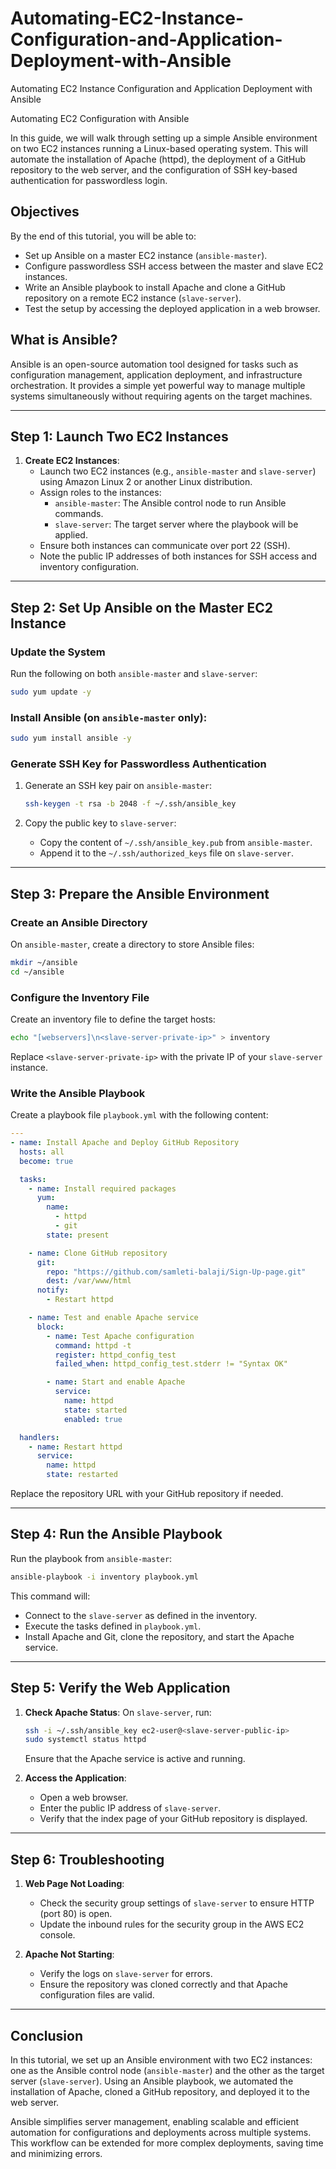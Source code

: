 # Automating-EC2-Instance-Configuration-and-Application-Deployment-with-Ansible
Automating EC2 Instance Configuration and Application Deployment with Ansible

Automating EC2 Configuration with Ansible

In this guide, we will walk through setting up a simple Ansible environment on two EC2 instances running a Linux-based operating system. This will automate the installation of Apache (httpd), the deployment of a GitHub repository to the web server, and the configuration of SSH key-based authentication for passwordless login.

## Objectives
By the end of this tutorial, you will be able to:
- Set up Ansible on a master EC2 instance (`ansible-master`).
- Configure passwordless SSH access between the master and slave EC2 instances.
- Write an Ansible playbook to install Apache and clone a GitHub repository on a remote EC2 instance (`slave-server`).
- Test the setup by accessing the deployed application in a web browser.

## What is Ansible?
Ansible is an open-source automation tool designed for tasks such as configuration management, application deployment, and infrastructure orchestration. It provides a simple yet powerful way to manage multiple systems simultaneously without requiring agents on the target machines.

---

## Step 1: Launch Two EC2 Instances

1. **Create EC2 Instances**:
   - Launch two EC2 instances (e.g., `ansible-master` and `slave-server`) using Amazon Linux 2 or another Linux distribution.
   - Assign roles to the instances:
     - `ansible-master`: The Ansible control node to run Ansible commands.
     - `slave-server`: The target server where the playbook will be applied.
   - Ensure both instances can communicate over port 22 (SSH).
   - Note the public IP addresses of both instances for SSH access and inventory configuration.

---

## Step 2: Set Up Ansible on the Master EC2 Instance

### Update the System
Run the following on both `ansible-master` and `slave-server`:
```bash
sudo yum update -y
```

### Install Ansible (on `ansible-master` only):
```bash
sudo yum install ansible -y
```

### Generate SSH Key for Passwordless Authentication
1. Generate an SSH key pair on `ansible-master`:
   ```bash
   ssh-keygen -t rsa -b 2048 -f ~/.ssh/ansible_key
   ```

2. Copy the public key to `slave-server`:
   - Copy the content of `~/.ssh/ansible_key.pub` from `ansible-master`.
   - Append it to the `~/.ssh/authorized_keys` file on `slave-server`.

---

## Step 3: Prepare the Ansible Environment

### Create an Ansible Directory
On `ansible-master`, create a directory to store Ansible files:
```bash
mkdir ~/ansible
cd ~/ansible
```

### Configure the Inventory File
Create an inventory file to define the target hosts:
```bash
echo "[webservers]\n<slave-server-private-ip>" > inventory
```
Replace `<slave-server-private-ip>` with the private IP of your `slave-server` instance.

### Write the Ansible Playbook
Create a playbook file `playbook.yml` with the following content:
```yaml
---
- name: Install Apache and Deploy GitHub Repository
  hosts: all
  become: true

  tasks:
    - name: Install required packages
      yum:
        name:
          - httpd
          - git
        state: present

    - name: Clone GitHub repository
      git:
        repo: "https://github.com/samleti-balaji/Sign-Up-page.git"
        dest: /var/www/html
      notify:
        - Restart httpd

    - name: Test and enable Apache service
      block:
        - name: Test Apache configuration
          command: httpd -t
          register: httpd_config_test
          failed_when: httpd_config_test.stderr != "Syntax OK"

        - name: Start and enable Apache
          service:
            name: httpd
            state: started
            enabled: true

  handlers:
    - name: Restart httpd
      service:
        name: httpd
        state: restarted
```
Replace the repository URL with your GitHub repository if needed.

---

## Step 4: Run the Ansible Playbook

Run the playbook from `ansible-master`:
```bash
ansible-playbook -i inventory playbook.yml
```
This command will:
- Connect to the `slave-server` as defined in the inventory.
- Execute the tasks defined in `playbook.yml`.
- Install Apache and Git, clone the repository, and start the Apache service.

---

## Step 5: Verify the Web Application

1. **Check Apache Status**:
   On `slave-server`, run:
   ```bash
   ssh -i ~/.ssh/ansible_key ec2-user@<slave-server-public-ip>
   sudo systemctl status httpd
   ```
   Ensure that the Apache service is active and running.

2. **Access the Application**:
   - Open a web browser.
   - Enter the public IP address of `slave-server`.
   - Verify that the index page of your GitHub repository is displayed.

---

## Step 6: Troubleshooting

1. **Web Page Not Loading**:
   - Check the security group settings of `slave-server` to ensure HTTP (port 80) is open.
   - Update the inbound rules for the security group in the AWS EC2 console.

2. **Apache Not Starting**:
   - Verify the logs on `slave-server` for errors.
   - Ensure the repository was cloned correctly and that Apache configuration files are valid.

---

## Conclusion
In this tutorial, we set up an Ansible environment with two EC2 instances: one as the Ansible control node (`ansible-master`) and the other as the target server (`slave-server`). Using an Ansible playbook, we automated the installation of Apache, cloned a GitHub repository, and deployed it to the web server.

Ansible simplifies server management, enabling scalable and efficient automation for configurations and deployments across multiple systems. This workflow can be extended for more complex deployments, saving time and minimizing errors.




